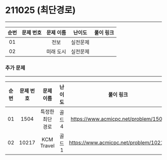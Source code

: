 # 211025 (최단경로)

___

 

| 순번 | 문제 번호 |   문제 이름   |  난이도  | 풀이 링크 |
| :--: | :-------: | :-----------: | :------: | :-------: |
|  01  |  | 전보 | 실전문제 |           |
|  02  |  |   미래 도시   | 실전문제 |           |



### 추가 문제

___



| 순번 | 문제 번호 | 문제 이름 | 난이도 | 풀이 링크 |
| :--: | :-------: | :-------:      | :----: | :-------: |
|  01  |  1504  | 특정한 최단 경로 |  골드4  |  https://www.acmicpc.net/problem/1504  |
|  02  |   10217   | KCM Travel |   골드1   | https://www.acmicpc.net/problem/10217 |


